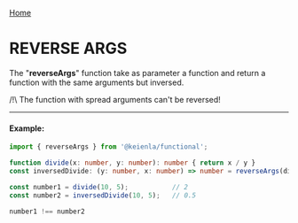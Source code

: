 [Home]('./../../../README.md)

# REVERSE ARGS

The "**reverseArgs**" function take as parameter a function and return a function with the same arguments but inversed.

/!\ The function with spread arguments can't be reversed!

--------------
#### Example:
``` typescript
import { reverseArgs } from '@keienla/functional';

function divide(x: number, y: number): number { return x / y }
const inversedDivide: (y: number, x: number) => number = reverseArgs(divide);

const number1 = divide(10, 5);           // 2
const number2 = inversedDivide(10, 5);   // 0.5

number1 !== number2
```
